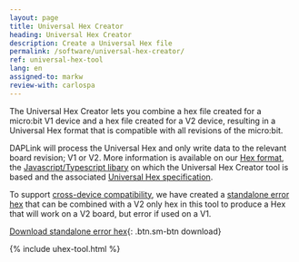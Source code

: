 ```yaml
---
layout: page
title: Universal Hex Creator
heading: Universal Hex Creator
description: Create a Universal Hex file
permalink: /software/universal-hex-creator/
ref: universal-hex-tool
lang: en
assigned-to: markw
review-with: carlospa
---
```


The Universal Hex Creator lets you combine a hex file created for a micro:bit V1 device and a hex file created for a V2 device, resulting in a Universal Hex format that is compatible with all revisions of the micro:bit.

DAPLink will process the Universal Hex and only write data to the relevant board revision; V1 or V2. More information is available on our [Hex format](../hex-format), the [Javascript/Typescript libary](https://github.com/microbit-foundation/microbit-universal-hex) on which the Universal Hex Creator tool is based and the associated [Universal Hex specification](https://github.com/microbit-foundation/spec-universal-hex).

To support [cross-device compatibility](../hex-format/#cross-device-compatibility), we have created a [standalone error hex](/docs/software/assets/stand-alone-error-v1.hex) that can be combined with a V2 only hex in this tool to produce a Hex that will work on a V2 board, but error if used on a V1.

[Download standalone error hex](/docs/software/assets/stand-alone-error-v1.hex){: .btn.sm-btn download}

{% include uhex-tool.html %}